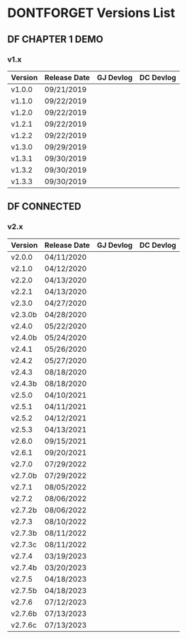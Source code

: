 # DONTFORGET Versions List
## DF CHAPTER 1 DEMO
### v1.x
| Version | Release Date | GJ Devlog | DC Devlog |
|---------|--------------|-----------|-----------|
| v1.0.0  | 09/21/2019 | | |
| v1.1.0  | 09/22/2019 | | |
| v1.2.0  | 09/22/2019 | | |
| v1.2.1  | 09/22/2019 | | |
| v1.2.2  | 09/22/2019 | | |
| v1.3.0  | 09/29/2019 | | |
| v1.3.1  | 09/30/2019 | | |
| v1.3.2  | 09/30/2019 | | |
| v1.3.3  | 09/30/2019 | | |
## DF CONNECTED
### v2.x
| Version | Release Date | GJ Devlog | DC Devlog |
|---------|--------------|-----------|-----------|
| v2.0.0  | 04/11/2020 | | |
| v2.1.0  | 04/12/2020 | | |
| v2.2.0  | 04/13/2020 | | |
| v2.2.1  | 04/13/2020 | | |
| v2.3.0  | 04/27/2020 | | |
| v2.3.0b | 04/28/2020 | | |
| v2.4.0  | 05/22/2020 | | |
| v2.4.0b | 05/24/2020 | | |
| v2.4.1  | 05/26/2020 | | |
| v2.4.2  | 05/27/2020 | | |
| v2.4.3  | 08/18/2020 | | |
| v2.4.3b | 08/18/2020 | | |
| v2.5.0  | 04/10/2021 | | |
| v2.5.1  | 04/11/2021 | | |
| v2.5.2  | 04/12/2021 | | |
| v2.5.3  | 04/13/2021 | | |
| v2.6.0  | 09/15/2021 | | |
| v2.6.1  | 09/20/2021 | | |
| v2.7.0  | 07/29/2022 | | |
| v2.7.0b | 07/29/2022 | | |
| v2.7.1  | 08/05/2022 | | |
| v2.7.2  | 08/06/2022 | | |
| v2.7.2b | 08/06/2022 | | |
| v2.7.3  | 08/10/2022 | | |
| v2.7.3b | 08/11/2022 | | |
| v2.7.3c | 08/11/2022 | | |
| v2.7.4  | 03/19/2023 | | |
| v2.7.4b | 03/20/2023 | | |
| v2.7.5  | 04/18/2023 | | |
| v2.7.5b | 04/18/2023 | | |
| v2.7.6  | 07/12/2023 | | |
| v2.7.6b | 07/13/2023 | | |
| v2.7.6c | 07/13/2023 | | |
